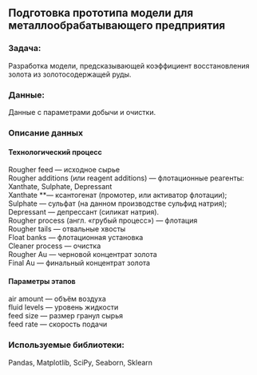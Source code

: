 ## Подготовка прототипа модели для металлообрабатывающего предприятия

### Задача:  
Разработка модели, предсказывающей коэффициент восстановления золота из золотосодержащей руды.

### Данные:   
Данные с параметрами добычи и очистки.

### Описание данных  

#### Технологический процесс  
Rougher feed — исходное сырье  
Rougher additions (или reagent additions) — флотационные реагенты: Xanthate, Sulphate, Depressant  
  Xanthate **— ксантогенат (промотер, или активатор флотации);  
  Sulphate — сульфат (на данном производстве сульфид натрия);  
  Depressant — депрессант (силикат натрия).  
Rougher process (англ. «грубый процесс») — флотация  
Rougher tails — отвальные хвосты  
Float banks — флотационная установка  
Cleaner process — очистка  
Rougher Au — черновой концентрат золота  
Final Au — финальный концентрат золота  
#### Параметры этапов  
air amount — объём воздуха  
fluid levels — уровень жидкости  
feed size — размер гранул сырья  
feed rate — скорость подачи  

### Используемые библиотеки:  
Pandas, Matplotlib, SciPy, Seaborn, Sklearn
